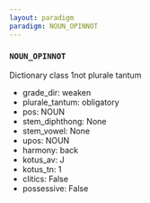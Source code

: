 ```yaml
---
layout: paradigm
paradigm: NOUN_OPINNOT
---
```

### ` NOUN_OPINNOT `

Dictionary class 1not plurale tantum
* grade_dir: weaken
* plurale_tantum: obligatory
* pos: NOUN
* stem_diphthong: None
* stem_vowel: None
* upos: NOUN
* harmony: back
* kotus_av: J
* kotus_tn: 1
* clitics: False
* possessive: False
